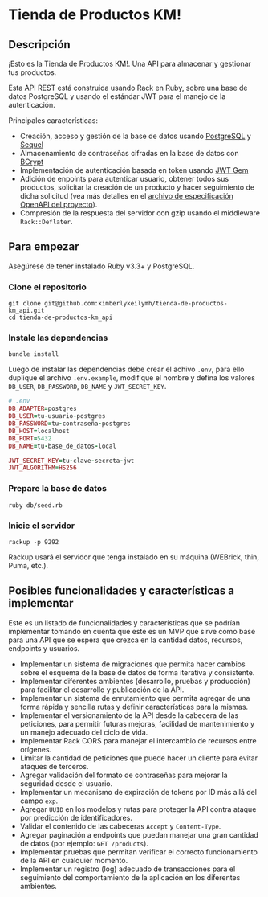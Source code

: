 # Tienda de Productos KM!

## Descripción
¡Esto es la Tienda de Productos KM!. Una API para almacenar y gestionar tus productos.

Esta API REST está construida usando Rack en Ruby, sobre una base de datos PostgreSQL y usando el estándar JWT para
el manejo de la autenticación.

Principales características:

- Creación, acceso y gestión de la base de datos usando [PostgreSQL](https://github.com/ged/ruby-pg) y 
[Sequel](https://github.com/jeremyevans/sequel)
- Almacenamiento de contraseñas cifradas en la base de datos con [BCrypt](https://github.com/codahale/bcrypt-ruby)
- Implementación de autenticación basada en token usando [JWT Gem](https://github.com/jwt/ruby-jwt)
- Adición de enpoints para autenticar usuario, obtener todos sus productos, solicitar la creación de un producto y 
hacer seguimiento de dicha solicitud (vea más detalles en el [archivo de especificación OpenAPI del proyecto](https://github.com/kimberlykeilymh/tienda-de-productos-km_api/blob/main/public/openapi.yaml)).
- Compresión de la respuesta del servidor con gzip usando el middleware `Rack::Deflater`.



## Para empezar

Asegúrese de tener instalado Ruby v3.3+ y PostgreSQL.

### Clone el repositorio

```
git clone git@github.com:kimberlykeilymh/tienda-de-productos-km_api.git
cd tienda-de-productos-km_api
```

### Instale las dependencias

```
bundle install
```

Luego de instalar las dependencias debe crear el achivo `.env`, para ello duplique el archivo `.env.example`, 
modifique el nombre y defina los valores `DB_USER`, `DB_PASSWORD`, `DB_NAME` y `JWT_SECRET_KEY`.

```ruby
# .env
DB_ADAPTER=postgres
DB_USER=tu-usuario-postgres
DB_PASSWORD=tu-contraseña-postgres
DB_HOST=localhost
DB_PORT=5432
DB_NAME=tu-base_de_datos-local

JWT_SECRET_KEY=tu-clave-secreta-jwt
JWT_ALGORITHM=HS256
```

### Prepare la base de datos

```
ruby db/seed.rb
```

### Inicie el servidor

```
rackup -p 9292
```
Rackup usará el servidor que tenga instalado en su máquina (WEBrick, thin, Puma, etc.).



## Posibles funcionalidades y características a implementar

Este es un listado de funcionalidades y características que se podrían implementar tomando en cuenta que este es 
un MVP que sirve como base para una API que se espera que crezca en la cantidad datos, recursos, endpoints y usuarios.

- Implementar un sistema de migraciones que permita hacer cambios sobre el esquema de la base de datos de 
forma iterativa y consistente.
- Implementar diferentes ambientes (desarrollo, pruebas y producción) para facilitar el desarrollo y publicación 
de la API.
- Implementar un sistema de enrutamiento que permita agregar de una forma rápida y sencilla rutas y definir 
características para la mismas.
- Implementar el versionamiento de la API desde la cabecera de las peticiones, para permitir futuras mejoras, 
facilidad de mantenimiento y un manejo adecuado del ciclo de vida.
- Implementar Rack CORS para manejar el intercambio de recursos entre orígenes.
- Limitar la cantidad de peticiones que puede hacer un cliente para evitar ataques de terceros.
- Agregar validación del formato de contraseñas para mejorar la seguridad desde el usuario.
- Implementar un mecanismo de expiración de tokens por ID más allá del campo `exp`.
- Agregar `UUID` en los modelos y rutas para proteger la API contra ataque por predicción de identificadores.
- Validar el contenido de las cabeceras `Accept` y `Content-Type`.
- Agregar paginación a endpoints que puedan manejar una gran cantidad de datos (por ejemplo: `GET /products`).
- Implementar pruebas que permitan verificar el correcto funcionamiento de la API en cualquier momento.
- Implementar un registro (log) adecuado de transacciones para el seguimiento del comportamiento de la aplicación 
en los diferentes ambientes.
